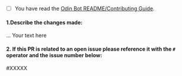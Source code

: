 <!-- 
Thanks for your interest in The Odin Project's Odin Bot. In order to get PRs closed in a reasonable amount of time, we request that you include a baseline of information about the changes you are proposing. Please answer the following triage questions:
-->

 - [ ] You have read the [Odin Bot README/Contributing Guide](https://github.com/TheOdinProject/odin-bot-v2/blob/master/README.md).

#### 1.Describe the changes made:

... Your text here

#### 2. If this PR is related to an open issue please reference it with the `#` operator and the issue number below:

#XXXXX
